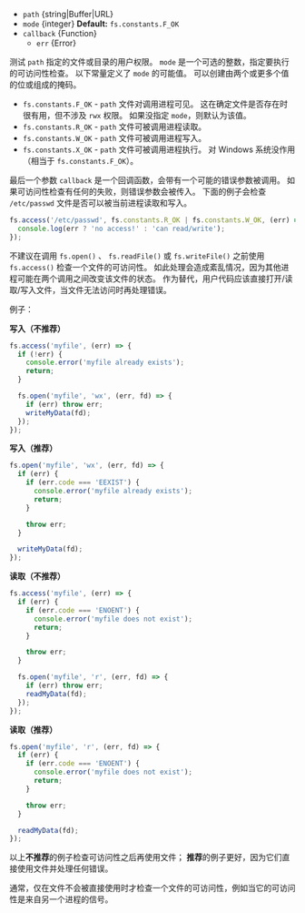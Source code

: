 <!-- YAML
added: v0.11.15
changes:
  - version: v7.6.0
    pr-url: https://github.com/nodejs/node/pull/10739
    description: The `path` parameter can be a WHATWG `URL` object using `file:`
                 protocol. Support is currently still *experimental*.
  - version: v6.3.0
    pr-url: https://github.com/nodejs/node/pull/6534
    description: The constants like `fs.R_OK`, etc which were present directly
                 on `fs` were moved into `fs.constants` as a soft deprecation.
                 Thus for Node `< v6.3.0` use `fs` to access those constants, or
                 do something like `(fs.constants || fs).R_OK` to work with all
                 versions.
-->

* `path` {string|Buffer|URL}
* `mode` {integer} **Default:** `fs.constants.F_OK`
* `callback` {Function}
  * `err` {Error}

测试 `path` 指定的文件或目录的用户权限。
`mode` 是一个可选的整数，指定要执行的可访问性检查。
以下常量定义了 `mode` 的可能值。
可以创建由两个或更多个值的位或组成的掩码。

- `fs.constants.F_OK` - `path` 文件对调用进程可见。
这在确定文件是否存在时很有用，但不涉及 `rwx` 权限。
如果没指定 `mode`，则默认为该值。
- `fs.constants.R_OK` - `path` 文件可被调用进程读取。
- `fs.constants.W_OK` - `path` 文件可被调用进程写入。
- `fs.constants.X_OK` - `path` 文件可被调用进程执行。
对 Windows 系统没作用（相当于 `fs.constants.F_OK`）。

最后一个参数 `callback` 是一个回调函数，会带有一个可能的错误参数被调用。
如果可访问性检查有任何的失败，则错误参数会被传入。
下面的例子会检查 `/etc/passwd` 文件是否可以被当前进程读取和写入。

```js
fs.access('/etc/passwd', fs.constants.R_OK | fs.constants.W_OK, (err) => {
  console.log(err ? 'no access!' : 'can read/write');
});
```

不建议在调用 `fs.open()` 、 `fs.readFile()` 或 `fs.writeFile()` 之前使用 `fs.access()` 检查一个文件的可访问性。
如此处理会造成紊乱情况，因为其他进程可能在两个调用之间改变该文件的状态。
作为替代，用户代码应该直接打开/读取/写入文件，当文件无法访问时再处理错误。

例子：


**写入（不推荐）**

```js
fs.access('myfile', (err) => {
  if (!err) {
    console.error('myfile already exists');
    return;
  }

  fs.open('myfile', 'wx', (err, fd) => {
    if (err) throw err;
    writeMyData(fd);
  });
});
```

**写入（推荐）**

```js
fs.open('myfile', 'wx', (err, fd) => {
  if (err) {
    if (err.code === 'EEXIST') {
      console.error('myfile already exists');
      return;
    }

    throw err;
  }

  writeMyData(fd);
});
```

**读取（不推荐）**

```js
fs.access('myfile', (err) => {
  if (err) {
    if (err.code === 'ENOENT') {
      console.error('myfile does not exist');
      return;
    }

    throw err;
  }

  fs.open('myfile', 'r', (err, fd) => {
    if (err) throw err;
    readMyData(fd);
  });
});
```

**读取（推荐）**

```js
fs.open('myfile', 'r', (err, fd) => {
  if (err) {
    if (err.code === 'ENOENT') {
      console.error('myfile does not exist');
      return;
    }

    throw err;
  }

  readMyData(fd);
});
```

以上**不推荐**的例子检查可访问性之后再使用文件；
**推荐**的例子更好，因为它们直接使用文件并处理任何错误。

通常，仅在文件不会被直接使用时才检查一个文件的可访问性，例如当它的可访问性是来自另一个进程的信号。

